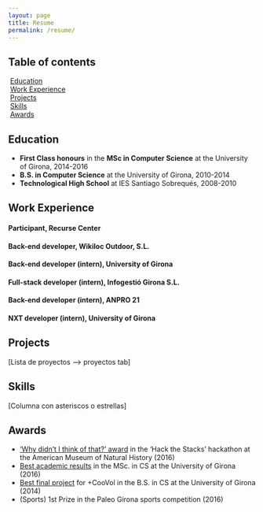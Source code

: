 ```yaml
---
layout: page
title: Resume
permalink: /resume/
---
```


## Table of contents
&nbsp;[Education](https://mtrebi.github.io/resume/#education)  <br/> 
&nbsp;[Work Experience](https://mtrebi.github.io/resume/#work-experience)  <br/> 
&nbsp;[Projects](https://mtrebi.github.io/resume/#projects)  <br/> 
&nbsp;[Skills](https://mtrebi.github.io/resume/#skills)  <br/> 
&nbsp;[Awards](https://mtrebi.github.io/resume/#awards)  <br/> 


## Education

- __First Class honours__ in the __MSc in Computer Science__ at the University of Girona, 2014-2016
- __B.S. in Computer Science__ at the University of Girona, 2010-2014
- __Technological High School__ at IES Santiago Sobrequés, 2008-2010

## Work Experience

#### Participant, Recurse Center

#### Back-end developer, Wikiloc Outdoor, S.L.

#### Back-end developer (intern), University of Girona

#### Full-stack developer (intern), Infogestió Girona S.L.

#### Back-end developer (intern), ANPRO 21

#### NXT developer (intern), University of Girona


## Projects

[Lista de proyectos --> proyectos tab]

## Skills

[Columna con asteriscos o estrellas]

## Awards

- [‘Why didn’t I think of that?’ award](http://lj.libraryjournal.com/2016/12/technology/american-museum-of-natural-history-hackathon-tackles-21st-century-library-challenges/#_) in the ‘Hack the Stacks’ hackathon at the American Museum of Natural History (2016)
- [Best academic results](http://enginyeriainformatica.cat/?p=19213) in the MSc. in CS at the University of Girona (2016)
- [Best final project](http://www.diaridegirona.cat/cultura/2015/07/01/projecte-dordenacio-urbana-figueres-premi/732359.html) for +CooVol in the B.S. in CS at the University of Girona (2014)
- (Sports) 1st Prize in the Paleo Girona sports competition (2016)


